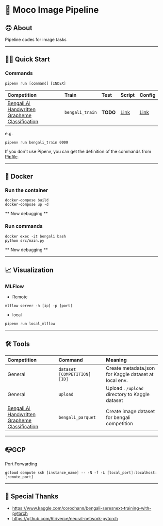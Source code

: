 # 🐅 Moco Image Pipeline
## 🙃 About
Pipeline codes for image tasks

---

## 🏃‍♂️ Quick Start

### Commands

```
pipenv run [command] [INDEX]
```

|Competition|Train|Test|Script|Config|
|:-|:-|:-|:-|:-|
|[Bengali.AI Handwritten Grapheme Classification](https://www.kaggle.com/c/bengaliai-cv19)|`bengali_train`|**TODO**|[Link](https://github.com/j20232/bengali/blob/master/pipeline/Bengali.py)|[Link](https://github.com/j20232/bengali/tree/master/config/Bengali)|

e.g.

```
pipenv run bengali_train 0000
```

If you don't use Pipenv, you can get the definition of the commands from [Pipfile](https://github.com/j20232/bengali/blob/master/Pipfile).

---

## 🐳 Docker
### Run the container

```
docker-compose build
docker-compose up -d
```
** Now debugging **

### Run commands

```
docker exec -it bengali bash
python src/main.py
```

** Now debugging **

---

## 📈 Visualization

### MLFlow

- Remote

```
mlflow server -h [ip] -p [port]
```

- local

```
pipenv run local_mlflow
```

---

## 🛠 Tools

|Competition|Command|Meaning|
|:-|:-|:-|
|General|`dataset [COMPETITION] [ID]`|Create metadata.json for Kaggle dataset at local env.|
|General|`upload`|Upload `./upload` directory to Kaggle dataset|
|[Bengali.AI Handwritten Grapheme Classification](https://www.kaggle.com/c/bengaliai-cv19)|`bengali_parquet`|Create image dataset for bengali competition|

---

## 📭GCP

Port Forwarding

```
gcloud compute ssh [instance_name] -- -N -f -L [local_port]:localhost:[remote_port]
```

---

## 👏 Special Thanks

- https://www.kaggle.com/corochann/bengali-seresnext-training-with-pytorch
- https://github.com/Ririverce/neural-network-pytorch
